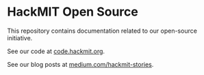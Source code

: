 # HackMIT Open Source

This repository contains documentation related to our open-source initiative.

See our code at [code.hackmit.org](https://code.hackmit.org/).

See our blog posts at [medium.com/hackmit-stories](https://medium.com/hackmit-stories).
